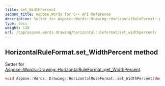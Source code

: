 ```yaml
---
title: set_WidthPercent
second_title: Aspose.Words for C++ API Reference
description: Setter for Aspose::Words::Drawing::HorizontalRuleFormat::get_WidthPercent. 
type: docs
weight: 118
url: /cpp/aspose.words.drawing/horizontalruleformat/set_widthpercent/
---
```

## HorizontalRuleFormat.set_WidthPercent method


Setter for [Aspose::Words::Drawing::HorizontalRuleFormat::get_WidthPercent](../get_widthpercent/).

```cpp
void Aspose::Words::Drawing::HorizontalRuleFormat::set_WidthPercent(double value)
```

